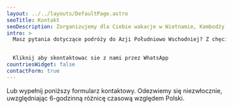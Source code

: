 ```yaml
---
layout: ../../layouts/DefaultPage.astro
seoTitle: Kontakt
seoDescription: Zorganizujemy dla Ciebie wakacje w Wietnamie, Kambodży i Laosie.
intro: >
  Masz pytania dotyczące podróży do Azji Południowo Wschodniej? Z chęcią podzielimy się naszą wiedzą.


  Kliknij aby skontaktowac sie z nami przez WhatsApp
countriesWidget: false
contactForm: true
---
```


Lub wypełnij poniższy formularz kontaktowy. Odezwiemy się niezwłocznie, uwzględniając 6-godzinną różnicę czasową względem Polski.
